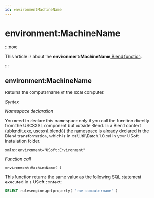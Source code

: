 ```yaml
---
id: environmentMachineName
---
```


# environment:MachineName




:::note

This article is about the **environment:MachineName**[ Blend function](/Repositories/Blend_functions).

:::

## **environment:MachineName**

Returns the computername of the local computer.

*Syntax*

*Namespace declaration*

You need to declare this namespace only if you call the function directly from the USCSXSL component but outside Blend. In a Blend context (ublendit.exe, uscsxsl.blend()) the namespace is already declared in the Blend transformation, which is in xsl\\Util\\Batch.1.0.xsl in your USoft installation folder.

```
xmlns:environment="USoft:Environment"
```

*Function call*

```
environment:MachineName( )
```

This function returns the same value as the following SQL statement executed in a USoft context:

```sql
SELECT rulesengine.getproperty( 'env computername' )
```

 